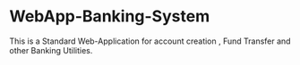 # WebApp-Banking-System

This is a Standard Web-Application for account creation , Fund Transfer and other Banking Utilities.
